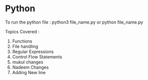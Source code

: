 # Python

To run the python file :
python3 file_name.py or python file_name.py

Topics Covered :
1. Functions
2. File handling
3. Regular Expressions
4. Control Flow Statements
5. mukul changes
6. Nadeem Changes
7. Adding New line
